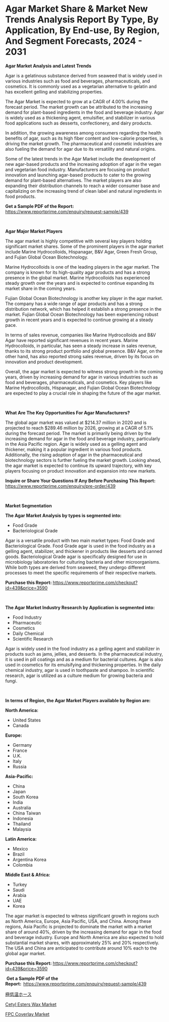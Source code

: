<p><h1>Agar Market Share & Market New Trends Analysis Report By Type, By Application, By End-use, By Region, And Segment Forecasts, 2024 - 2031</h1></p><p><strong>Agar Market Analysis and Latest Trends</strong></p>
<p><p>Agar is a gelatinous substance derived from seaweed that is widely used in various industries such as food and beverages, pharmaceuticals, and cosmetics. It is commonly used as a vegetarian alternative to gelatin and has excellent gelling and stabilizing properties.</p><p>The Agar Market is expected to grow at a CAGR of 4.00% during the forecast period. The market growth can be attributed to the increasing demand for plant-based ingredients in the food and beverage industry. Agar is widely used as a thickening agent, emulsifier, and stabilizer in various food applications such as desserts, confectionery, and dairy products.</p><p>In addition, the growing awareness among consumers regarding the health benefits of agar, such as its high fiber content and low-calorie properties, is driving the market growth. The pharmaceutical and cosmetic industries are also fueling the demand for agar due to its versatility and natural origins.</p><p>Some of the latest trends in the Agar Market include the development of new agar-based products and the increasing adoption of agar in the vegan and vegetarian food industry. Manufacturers are focusing on product innovation and launching agar-based products to cater to the growing demand for plant-based alternatives. The market players are also expanding their distribution channels to reach a wider consumer base and capitalizing on the increasing trend of clean label and natural ingredients in food products.</p></p>
<p><strong>Get a Sample PDF of the Report:&nbsp;</strong> <a href="https://www.reportprime.com/enquiry/request-sample/439">https://www.reportprime.com/enquiry/request-sample/439</a></p>
<p>&nbsp;</p>
<p><strong>Agar Major Market Players</strong></p>
<p><p>The agar market is highly competitive with several key players holding significant market shares. Some of the prominent players in the agar market include Marine Hydrocolloids, Hispanagar, B&V Agar, Green Fresh Group, and Fujian Global Ocean Biotechnology.</p><p>Marine Hydrocolloids is one of the leading players in the agar market. The company is known for its high-quality agar products and has a strong presence in the global market. Marine Hydrocolloids has experienced steady growth over the years and is expected to continue expanding its market share in the coming years.</p><p>Fujian Global Ocean Biotechnology is another key player in the agar market. The company has a wide range of agar products and has a strong distribution network, which has helped it establish a strong presence in the market. Fujian Global Ocean Biotechnology has been experiencing robust growth in recent years and is expected to continue growing at a steady pace.</p><p>In terms of sales revenue, companies like Marine Hydrocolloids and B&V Agar have reported significant revenues in recent years. Marine Hydrocolloids, in particular, has seen a steady increase in sales revenue, thanks to its strong product portfolio and global presence. B&V Agar, on the other hand, has also reported strong sales revenue, driven by its focus on innovation and product development.</p><p>Overall, the agar market is expected to witness strong growth in the coming years, driven by increasing demand for agar in various industries such as food and beverages, pharmaceuticals, and cosmetics. Key players like Marine Hydrocolloids, Hispanagar, and Fujian Global Ocean Biotechnology are expected to play a crucial role in shaping the future of the agar market.</p></p>
<p>&nbsp;</p>
<p><strong>What Are The Key Opportunities For Agar Manufacturers?</strong></p>
<p><p>The global agar market was valued at $214.37 million in 2020 and is projected to reach $289.46 million by 2026, growing at a CAGR of 5.1% during the forecast period. The market is primarily being driven by the increasing demand for agar in the food and beverage industry, particularly in the Asia Pacific region. Agar is widely used as a gelling agent and thickener, making it a popular ingredient in various food products. Additionally, the rising adoption of agar in the pharmaceutical and biotechnology sectors is further fueling the market growth. Looking ahead, the agar market is expected to continue its upward trajectory, with key players focusing on product innovation and expansion into new markets.</p></p>
<p><strong>Inquire or Share Your Questions If Any Before Purchasing This Report:</strong> <a href="https://www.reportprime.com/enquiry/pre-order/439">https://www.reportprime.com/enquiry/pre-order/439</a></p>
<p>&nbsp;</p>
<p><strong>Market Segmentation</strong></p>
<p><strong>The Agar Market Analysis by types is segmented into:</strong></p>
<p><ul><li>Food Grade</li><li>Bacteriological Grade</li></ul></p>
<p><p>Agar is a versatile product with two main market types: Food Grade and Bacteriological Grade. Food Grade agar is used in the food industry as a gelling agent, stabilizer, and thickener in products like desserts and canned goods. Bacteriological Grade agar is specifically designed for use in microbiology laboratories for culturing bacteria and other microorganisms. While both types are derived from seaweed, they undergo different processes to meet the specific requirements of their respective markets.</p></p>
<p><strong>Purchase this Report:&nbsp;</strong><a href="https://www.reportprime.com/checkout?id=439&price=3590">https://www.reportprime.com/checkout?id=439&price=3590</a></p>
<p>&nbsp;</p>
<p><strong>The Agar Market Industry Research by Application is segmented into:</strong></p>
<p><ul><li>Food Industry</li><li>Pharmaceutic</li><li>Cosmetics</li><li>Daily Chemical</li><li>Scientific Research</li></ul></p>
<p><p>Agar is widely used in the food industry as a gelling agent and stabilizer in products such as jams, jellies, and desserts. In the pharmaceutical industry, it is used in pill coatings and as a medium for bacterial cultures. Agar is also used in cosmetics for its emulsifying and thickening properties. In the daily chemical industry, agar is used in toothpaste and shampoo. In scientific research, agar is utilized as a culture medium for growing bacteria and fungi.</p></p>
<p>&nbsp;</p>
<p><strong>In terms of Region, the Agar Market Players available by Region are:</strong></p>
<p>
    <p> <strong> North America: </strong>
        <ul>
            <li>United States</li>
            <li>Canada</li>
        </ul>
        </p> 
    <p> <strong> Europe: </strong>
        <ul>
            <li>Germany</li>
            <li>France</li>
            <li>U.K.</li>
            <li>Italy</li>
            <li>Russia</li>
        </ul>
        </p> 
    <p> <strong> Asia-Pacific: </strong>
        <ul>
            <li>China</li>
            <li>Japan</li>
            <li>South Korea</li>
            <li>India</li>
            <li>Australia</li>
            <li>China Taiwan</li>
            <li>Indonesia</li>
            <li>Thailand</li>
            <li>Malaysia</li>
        </ul>
        </p> 
    <p> <strong> Latin America: </strong>
        <ul>
            <li>Mexico</li>
            <li>Brazil</li>
            <li>Argentina Korea</li>
            <li>Colombia</li>
        </ul>
        </p> 
    <p> <strong> Middle East & Africa: </strong>
        <ul>
            <li>Turkey</li>
            <li>Saudi</li>
            <li>Arabia</li>
            <li>UAE</li>
            <li>Korea</li>
        </ul>
    </p>
    </p>
<p><p>The agar market is expected to witness significant growth in regions such as North America, Europe, Asia Pacific, USA, and China. Among these regions, Asia Pacific is projected to dominate the market with a market share of around 40%, driven by the increasing demand for agar in the food and beverage industry. Europe and North America are also expected to hold substantial market shares, with approximately 25% and 20% respectively. The USA and China are anticipated to contribute around 10% each to the global agar market.</p></p>
<p><strong>Purchase this Report: </strong><a href="https://www.reportprime.com/checkout?id=439&price=3590">https://www.reportprime.com/checkout?id=439&price=3590</a></p>
<p>&nbsp;<strong>Get a Sample PDF of the Report:&nbsp;&nbsp;</strong><a href="https://www.reportprime.com/enquiry/request-sample/439">https://www.reportprime.com/enquiry/request-sample/439</a></p>
<p><strong></strong></p>
<p><p><a href="https://medium.com/@deontestanton2023/%E4%BD%8E%E6%B8%A9%E3%83%9B%E3%83%BC%E3%82%B9%E5%B8%82%E5%A0%B4%E8%A6%8F%E6%A8%A1%E3%81%A8%E5%B8%82%E5%A0%B4%E5%8B%95%E5%90%91-%E5%AE%8C%E5%85%A8%E3%81%AA%E7%94%A3%E6%A5%AD%E6%A6%82%E8%A6%81-2024%E5%B9%B4%E3%81%8B%E3%82%892031%E5%B9%B4-b91f4d3c8fb0">極低温ホース</a></p><p><a href="https://summer-dogwood-3e9.notion.site/Cetyl-Esters-Wax-Market-Research-Report-Reveals-The-Latest-Trends-And-Opportunities-of-this-Market-f-a8a3a75df03c453a8ad582230a91bd01">Cetyl Esters Wax Market</a></p><p><a href="https://github.com/Sherrillcrooksxa8i18ucf2m/Market-Research-Report-List-1/blob/main/fpc-coverlay-market.md">FPC Coverlay Market</a></p></p>